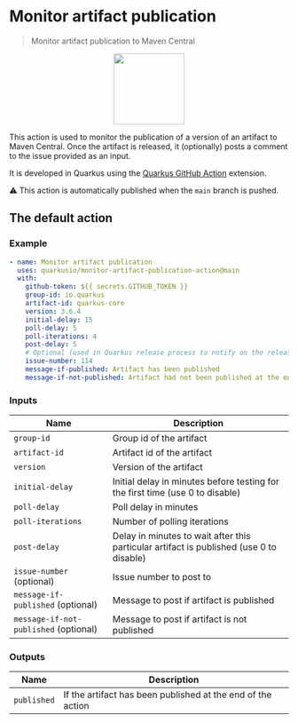 
# Monitor artifact publication

> Monitor artifact publication to Maven Central

<p align="center"><img src="https://design.jboss.org/quarkus/bot/final/images/quarkusbot_full.svg" width="128" height="128" /></p>

This action is used to monitor the publication of a version of an artifact to Maven Central.
Once the artifact is released, it (optionally) posts a comment to the issue provided as an input.

It is developed in Quarkus using the [Quarkus GitHub Action](https://github.com/quarkiverse/quarkus-github-action/) extension.

:warning: This action is automatically published when the `main` branch is pushed.

## The default action

### Example

```yaml
- name: Monitor artifact publication
  uses: quarkusio/monitor-artifact-publication-action@main
  with:
    github-token: ${{ secrets.GITHUB_TOKEN }}
    group-id: io.quarkus
    artifact-id: quarkus-core
    version: 3.6.4
    initial-delay: 15
    poll-delay: 5
    poll-iterations: 4
    post-delay: 5
    # Optional (used in Quarkus release process to notify on the release issue)
    issue-number: 114
    message-if-published: Artifact has been published
    message-if-not-published: Artifact had not been published at the end of the delay
```

### Inputs

| Name   | Description  |
|---|---|
| `group-id` | Group id of the artifact |
| `artifact-id` | Artifact id of the artifact |
| `version` | Version of the artifact |
| `initial-delay` | Initial delay in minutes before testing for the first time (use 0 to disable) |
| `poll-delay` | Poll delay in minutes |
| `poll-iterations` | Number of polling iterations |
| `post-delay` | Delay in minutes to wait after this particular artifact is published (use 0 to disable) |
| `issue-number` (optional) | Issue number to post to |
| `message-if-published` (optional) | Message to post if artifact is published |
| `message-if-not-published` (optional) | Message to post if artifact is not published |

### Outputs

| Name   | Description  |
|---|---|
| `published` | If the artifact has been published at the end of the action |
